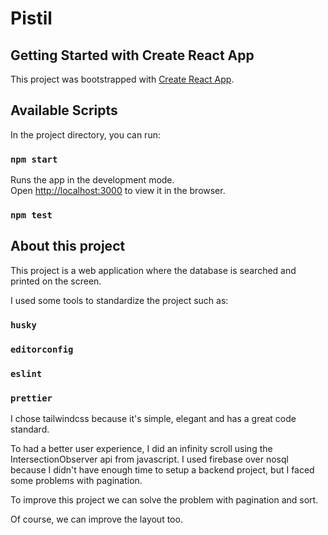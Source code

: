 # Pistil

## Getting Started with Create React App

This project was bootstrapped with [Create React App](https://github.com/facebook/create-react-app).

## Available Scripts

In the project directory, you can run:

### `npm start`

Runs the app in the development mode.\
Open [http://localhost:3000](http://localhost:3000) to view it in the browser.

### `npm test`

## About this project

This project is a web application where the database is searched and printed on the screen.

I used some tools to standardize the project such as:

### `husky`
### `editorconfig`

### `eslint`

### `prettier`

I chose tailwindcss because it's simple, elegant and has a great code standard.

To had a better user experience, I did an infinity scroll using the IntersectionObserver api from javascript. I used firebase over nosql because I didn't have enough time to setup a backend project, but I faced some problems with pagination. 

To improve this project we can solve the problem with pagination and sort.

Of course, we can improve the layout too.


